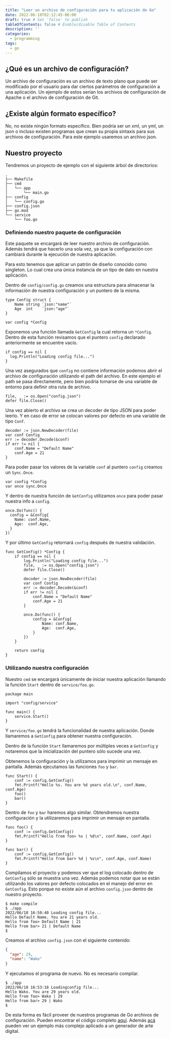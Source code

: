 ```yaml
---
title: "Leer un archivo de configuración para tu aplicación de Go"
date: 2022-06-18T02:12:45-06:00
draft: true # Set 'false' to publish
tableOfContents: false # Enable/disable Table of Contents
description: ''
categories:
  - programming
tags:
  - go
---
```


## ¿Qué es un archivo de configuración?

Un archivo de configuración es un archivo de texto plano que puede ser modificado por el usuario para dar ciertos parámetros de configuración a una aplicación. Un ejemplo de estos serían los archivos de configuración de Apache o el archivo de configuración de Git.

## ¿Existe algún formato específico?

No, no existe ningún formato específico. Bien podría ser un xml, un yml, un json o incluso existen programas que crean su propia sintaxis para sus archivos de configuración. Para este ejemplo usaremos un archivo json.

## Nuestro proyecto

Tendremos un proyecto de ejemplo con el siguiente árbol de directorios:

```shell
.
├── Makefile
├── cmd
│   └── app
│       └── main.go
├── config
│   └── config.go
├── config.json
├── go.mod
└── service
    └── foo.go
```

### Definiendo nuestro paquete de configuración

Este paquete se encargará de leer nuestro archivo de configuración. Además tendrá que hacerlo una sola vez, ya que la configuración con cambiará durante la ejecución de nuestra aplicación.

Para esto tenemos que aplicar un patrón de diseño conocido como singleton. Lo cual crea una única instancia de un tipo de dato en nuestra aplicación.

Dentro de `config/config.go` creamos una estructura para almacenar la información de nuestra configuración y un puntero de la misma.

```golang
type Config struct {
	Name string `json:"name"`
	Age  int    `json:"age"`
}

var config *Config
```

Exponemos una función llamada `GetConfig` la cual retorna un `*Config`. Dentro de esta función revisamos que el puntero `config` declarado anteriormente se encuentre vacío.

```golang
if config == nil {
  log.Println("Loading config file...")
}
```

Una vez asegurados que `config` no contiene información podemos abrir el archivo de configuración utilizando el path del archivo. En este ejemplo el path se pasa directamente, pero bien podría tomarse de una variable de entorno para definir otra ruta de archivo.

```golang
file, _ := os.Open("config.json")
defer file.Close()
```

Una vez abierto el archivo se crea un decoder de tipo JSON para poder leerlo. Y en caso de error se colocan valores por defecto en una variable de tipo `Conf`.

```golang
decoder := json.NewDecoder(file)
var conf Config
err := decoder.Decode(&conf)
if err != nil {
	conf.Name = "Default Name"
	conf.Age = 21
}
```

Para poder pasar los valores de la variable `conf` al puntero `config` creamos un `Sync.Once`.

```golang
var config *Config
var once sync.Once
```

Y dentro de nuestra función de `GetConfig` utilizamos `once` para poder pasar nuestra info a `config`.

```golang
once.Do(func() {
  config = &Config{
    Name: conf.Name,
    Age:  conf.Age,
  }
})
```

Y por último `GetConfig` retornará `config` después de nuestra validación.

```golang
func GetConfig() *Config {
	if config == nil {
		log.Println("Loading config file...")
		file, _ := os.Open("config.json")
		defer file.Close()

		decoder := json.NewDecoder(file)
		var conf Config
		err := decoder.Decode(&conf)
		if err != nil {
			conf.Name = "Default Name"
			conf.Age = 21
		}

		once.Do(func() {
			config = &Config{
				Name: conf.Name,
				Age:  conf.Age,
			}
		})
	}

	return config
}
```

### Utilizando nuestra configuración

Nuestro `cmd` se encargará únicamente de iniciar nuestra aplicación llamando la función `Start` dentro de `service/foo.go`.

```golang
package main

import "config/service"

func main() {
	service.Start()
}
```

Y `service/foo.go` tendrá la funcionalidad de nuestra aplicación. Donde llamaremos a `GetConfig` para obtener nuestra configuración. 

Dentro de la función `Start` llamaremos por múltiples veces a `GetConfig` y notaremos que la inicialización del puntero sólo sucede una vez.

Obtenemos la configuración y la utilizamos para imprimir un mensaje en pantalla. Además ejecutamos las funciones `foo` y `bar`.

```golang
func Start() {
	conf := config.GetConfig()
	fmt.Printf("Hello %s. You are %d years old.\n", conf.Name, conf.Age)
	foo()
	bar()
}
```

Dentro de `foo` y `bar` haremos algo similar. Obtendremos nuestra configuración y la utilizaremos para imprimir un mensaje en pantalla.

```golang
func foo() {
	conf := config.GetConfig()
	fmt.Printf("Hello from foo> %s | %d\n", conf.Name, conf.Age)
}

func bar() {
	conf := config.GetConfig()
	fmt.Printf("Hello from bar> %d | %s\n", conf.Age, conf.Name)
}
```

Compilamos el proyecto y podemos ver que el log colocado dentro de `GetConfig` sólo se muestra una vez. Además podemos notar que se están utilizando los valores por defecto colocados en el manejo del error en `GetConfig`. Esto porque no existe aún el archivo `config.json` dentro de nuestro proyecto.

```shell
$ make compile
$ ./app                
2022/06/18 16:50:40 Loading config file...
Hello Default Name. You are 21 years old.
Hello from foo> Default Name | 21
Hello from bar> 21 | Default Name
$ 
```
Creamos el archivo `config.json` con el siguiente contenido:

```json
{
  "age": 29,
  "name": "Wako"
}
```

Y ejecutamos el programa de nuevo. No es necesario compilar.

```shell
$ ./app      
2022/06/18 16:53:18 Loadingconfig file...
Hello Wako. You are 29 years old.
Hello from foo> Wako | 29
Hello from bar> 29 | Wako
$
```

De esta forma es fácil proveer de nuestros programas de Go archivos de configuración. Pueden encontrar el código completo [aquí](https://github.com/4k1k0/examplesGo/tree/main/config). Además [acá](https://github.com/4k1k0/gopher-glitch) pueden ver un ejemplo más complejo aplicado a un generador de arte digital.
